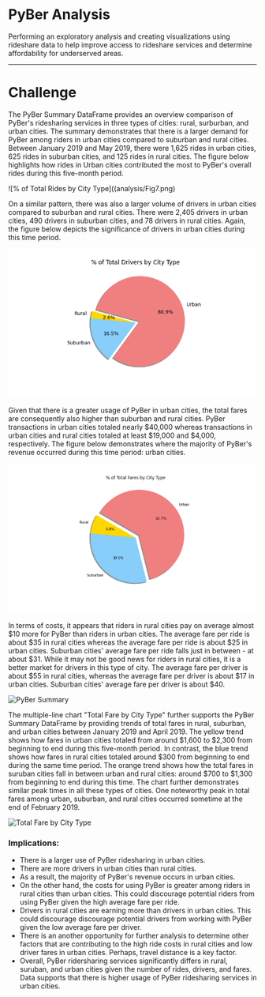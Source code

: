 # PyBer Analysis
Performing an exploratory analysis and creating visualizations using rideshare data to help improve access to rideshare services and determine affordability for underserved areas.

---

# Challenge
The PyBer Summary DataFrame provides an overview comparison of PyBer's ridesharing services in three types of cities: rural, surburban, and urban cities. The summary demonstrates that there is a larger demand for PyBer among riders in urban cities compared to suburban and rural cities. Between January 2019 and May 2019, there were 1,625 rides in urban cities, 625 rides in suburban cities, and 125 rides in rural cities. The figure below highlights how rides in Urban cities contributed the most to PyBer's overall rides during this five-month period.

![% of Total Rides by City Type]((analysis/Fig7.png)

On a similar pattern, there was also a larger volume of drivers in urban cities compared to suburban and rural cities. There were 2,405 drivers in urban cities, 490 drivers in suburban cities, and 78 drivers in rural cities. Again, the figure below depicts the significance of drivers in urban cities during this time period.

![% of Total Drivers by City Type](Analysis/Fig7.png)

Given that there is a greater usage of PyBer in urban cities, the total fares are consequently also higher than suburban and rural cities. PyBer transactions in urban cities totaled nearly $40,000 whereas transactions in urban cities and rural cities totaled at least $19,000 and $4,000, respectively. The figure below demonstrates where the majority of PyBer's revenue occurred during this time period: urban cities.

![% of Total Fares by City Type](Analysis/Fig5.png)

In terms of costs, it appears that riders in rural cities pay on average almost $10 more for PyBer than riders in urban cities. The average fare per ride is about $35 in rural cities whereas the average fare per ride is about $25 in urban cities. Suburban cities' average fare per ride falls just in between - at about $31. While it may not be good news for riders in rural cities, it is a better market for drivers in this type of city. The average fare per driver is about $55 in rural cities, whereas the average fare per driver is about $17 in urban cities. Suburban cities' average fare per driver is about $40.

![PyBer Summary](Analysis/PyBerSummaryDF.png)

The multiple-line chart "Total Fare by City Type" further supports the PyBer Summary DataFrame by providing trends of total fares in rural, suburban, and urban cities between January 2019 and April 2019. The yellow trend shows how fares in urban cities totaled from around $1,600 to $2,300 from beginning to end during this five-month period. In contrast, the blue trend shows how fares in rural cities totaled around $300 from beginning to end during the same time period. The orange trend shows how the total fares in suruban cities fall in between urban and rural cities: around $700 to $1,300 from beginning to end during this time. The chart further demonstrates similar peak times in all these types of cities. One noteworthy peak in total fares among urban, suburban, and rural cities occurred sometime at the end of February 2019.

![Total Fare by City Type](Analysis/Fig8.png)

### Implications:
* There is a larger use of PyBer ridesharing in urban cities.
* There are more drivers in urban cities than rural cities.
* As a result, the majority of PyBer's revenue occurs in urban cities.
* On the other hand, the costs for using PyBer is greater among riders in rural cities than urban cities. This could discourage potential riders from using PyBer given the high average fare per ride. 
* Drivers in rural cities are earning more than drivers in urban cities. This could discourage discourage potential drivers from working with PyBer given the low average fare per driver.
* There is an another opportunity for further analysis to determine other factors that are contributing to the high ride costs in rural cities and low driver fares in urban cities. Perhaps, travel distance is a key factor.
* Overall, PyBer ridersharing services significantly differs in rural, suruban, and urban cities given the number of rides, drivers, and fares. Data supports that there is higher usage of PyBer ridesharing services in urban cities.
